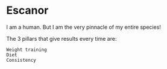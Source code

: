 # Escanor
I am a human. But I am the very pinnacle of my entire species!


The 3 pillars that give results every time are:

    Weight training
    Diet
    Consistency

